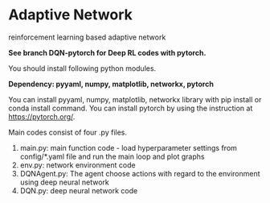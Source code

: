 # Adaptive Network

reinforcement learning based adaptive network 


**See branch DQN-pytorch for Deep RL codes with pytorch.**


You should install following python modules.

**Dependency: pyyaml, numpy, matplotlib, networkx, pytorch**


You can install pyyaml, numpy, matplotlib, networkx library with pip install or conda install command.
You can install pytorch by using the instruction at https://pytorch.org/.
<br>


Main codes consist of four .py files.
1. main.py: main function code - load hyperparameter settings from config/*.yaml file and run the main loop and plot graphs
2. env.py: network environment code
3. DQNAgent.py: The agent choose actions with regard to the environment using deep neural network
4. DQN.py: deep neural network code
